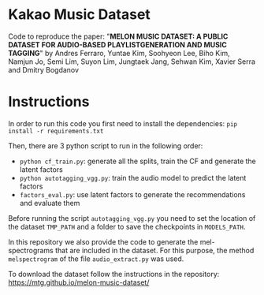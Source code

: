 # Kakao Music Dataset

Code to reproduce the paper: "**MELON MUSIC DATASET: A PUBLIC DATASET FOR AUDIO-BASED PLAYLISTGENERATION AND MUSIC TAGGING**" by Andres Ferraro, Yuntae Kim, Soohyeon Lee, Biho Kim, Namjun Jo, Semi Lim, Suyon Lim, Jungtaek Jang, Sehwan Kim, Xavier Serra and Dmitry Bogdanov


# Instructions

In order to run this code you first need to install the dependencies: `pip install -r requirements.txt`


Then, there are 3 python script to run in the following order:
 - `python cf_train.py`: generate all the splits, train the CF and generate the latent factors
 - `python autotagging_vgg.py`: train the audio model to predict the latent factors
 - `factors_eval.py`: use latent factors to generate the recommendations and evaluate them


Before running the script `autotagging_vgg.py` you need to set the location of the dataset `TMP_PATH` and a folder to save the checkpoints in `MODELS_PATH`. 


In this repository we also provide the code to generate the mel-spectrograms that are included in the dataset. For this purpose, the method `melspectrogram` of the file `audio_extract.py` was used.

To download the dataset follow the instructions in the repository: https://mtg.github.io/melon-music-dataset/
